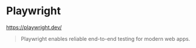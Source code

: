 # Playwright

<https://playwright.dev/>

> Playwright enables reliable end-to-end testing for modern web apps.

